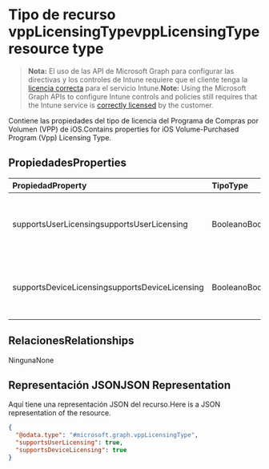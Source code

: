# <a name="vpplicensingtype-resource-type"></a><span data-ttu-id="d02a3-101">Tipo de recurso vppLicensingType</span><span class="sxs-lookup"><span data-stu-id="d02a3-101">vppLicensingType resource type</span></span>

> <span data-ttu-id="d02a3-102">**Nota:** El uso de las API de Microsoft Graph para configurar las directivas y los controles de Intune requiere que el cliente tenga la [licencia correcta](https://go.microsoft.com/fwlink/?linkid=839381) para el servicio Intune.</span><span class="sxs-lookup"><span data-stu-id="d02a3-102">**Note:** Using the Microsoft Graph APIs to configure Intune controls and policies still requires that the Intune service is [correctly licensed](https://go.microsoft.com/fwlink/?linkid=839381) by the customer.</span></span>

<span data-ttu-id="d02a3-103">Contiene las propiedades del tipo de licencia del Programa de Compras por Volumen (VPP) de iOS.</span><span class="sxs-lookup"><span data-stu-id="d02a3-103">Contains properties for iOS Volume-Purchased Program (Vpp) Licensing Type.</span></span>
## <a name="properties"></a><span data-ttu-id="d02a3-104">Propiedades</span><span class="sxs-lookup"><span data-stu-id="d02a3-104">Properties</span></span>
|<span data-ttu-id="d02a3-105">Propiedad</span><span class="sxs-lookup"><span data-stu-id="d02a3-105">Property</span></span>|<span data-ttu-id="d02a3-106">Tipo</span><span class="sxs-lookup"><span data-stu-id="d02a3-106">Type</span></span>|<span data-ttu-id="d02a3-107">Descripción</span><span class="sxs-lookup"><span data-stu-id="d02a3-107">Description</span></span>|
|:---|:---|:---|
|<span data-ttu-id="d02a3-108">supportsUserLicensing</span><span class="sxs-lookup"><span data-stu-id="d02a3-108">supportsUserLicensing</span></span>|<span data-ttu-id="d02a3-109">Booleano</span><span class="sxs-lookup"><span data-stu-id="d02a3-109">Boolean</span></span>|<span data-ttu-id="d02a3-110">Si el programa es compatible con el tipo de licencia de usuario.</span><span class="sxs-lookup"><span data-stu-id="d02a3-110">Whether the program supports the user licensing type.</span></span>|
|<span data-ttu-id="d02a3-111">supportsDeviceLicensing</span><span class="sxs-lookup"><span data-stu-id="d02a3-111">supportsDeviceLicensing</span></span>|<span data-ttu-id="d02a3-112">Booleano</span><span class="sxs-lookup"><span data-stu-id="d02a3-112">Boolean</span></span>|<span data-ttu-id="d02a3-113">Si el programa es compatible con el tipo de licencia de dispositivo.</span><span class="sxs-lookup"><span data-stu-id="d02a3-113">Whether the program supports the device licensing type.</span></span>|

## <a name="relationships"></a><span data-ttu-id="d02a3-114">Relaciones</span><span class="sxs-lookup"><span data-stu-id="d02a3-114">Relationships</span></span>
<span data-ttu-id="d02a3-115">Ninguna</span><span class="sxs-lookup"><span data-stu-id="d02a3-115">None</span></span>
## <a name="json-representation"></a><span data-ttu-id="d02a3-116">Representación JSON</span><span class="sxs-lookup"><span data-stu-id="d02a3-116">JSON Representation</span></span>
<span data-ttu-id="d02a3-117">Aquí tiene una representación JSON del recurso.</span><span class="sxs-lookup"><span data-stu-id="d02a3-117">Here is a JSON representation of the resource.</span></span>
<!-- {
  "blockType": "resource",
  "keyProperty": "id",
  "@odata.type": "microsoft.graph.vppLicensingType"
}
-->
``` json
{
  "@odata.type": "#microsoft.graph.vppLicensingType",
  "supportsUserLicensing": true,
  "supportsDeviceLicensing": true
}
```



